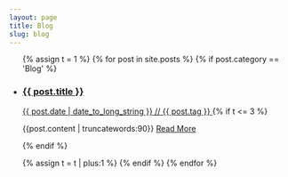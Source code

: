 ```yaml
---
layout: page
title: Blog
slug: blog
---
```

<ul class="block-list">
{% assign t = 1 %}
{% for post in site.posts %}
{% if post.category == 'Blog' %}
<li>
<a href="{{ post.url }}" class="block-list__link">
    <h3>{{ post.title }}</h3>
    <date class="date">{{ post.date | date_to_long_string }}</date> // <span class="tags">{{ post.tag }}</span>
</a>
{% if t <= 3 %}
<p>{{post.content | truncatewords:90}} <a href="{{post.url}}" class="go"> Read More</a></span><p/>
{% endif %}
</li>
{% assign t = t | plus:1 %}
{% endif %}
{% endfor %}
</ul>